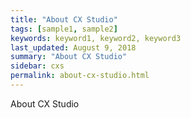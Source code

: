 ```yaml
---
title: "About CX Studio"
tags: [sample1, sample2]
keywords: keyword1, keyword2, keyword3
last_updated: August 9, 2018
summary: "About CX Studio"
sidebar: cxs
permalink: about-cx-studio.html
---
```

About CX Studio